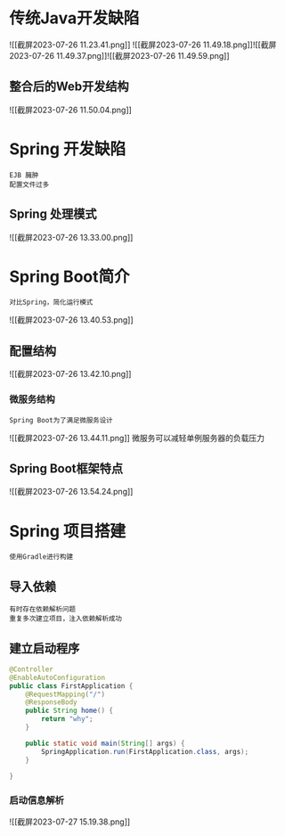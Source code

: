 # 传统Java开发缺陷

![[截屏2023-07-26 11.23.41.png]]
	![[截屏2023-07-26 11.49.18.png]]![[截屏2023-07-26 11.49.37.png]]![[截屏2023-07-26 11.49.59.png]]
## 整合后的Web开发结构

![[截屏2023-07-26 11.50.04.png]]

# Spring 开发缺陷
	EJB 臃肿
	配置文件过多

## Spring 处理模式

![[截屏2023-07-26 13.33.00.png]]


# Spring Boot简介

	对比Spring，简化运行模式

![[截屏2023-07-26 13.40.53.png]]
## 配置结构

![[截屏2023-07-26 13.42.10.png]]
### 微服务结构
	Spring Boot为了满足微服务设计

![[截屏2023-07-26 13.44.11.png]]
	微服务可以减轻单例服务器的负载压力

## Spring Boot框架特点

![[截屏2023-07-26 13.54.24.png]]

# Spring 项目搭建
	使用Gradle进行构建
 
## 导入依赖
	有时存在依赖解析问题
	重复多次建立项目，注入依赖解析成功

## 建立启动程序
```java
@Controller
@EnableAutoConfiguration
public class FirstApplication {
    @RequestMapping("/")
    @ResponseBody
    public String home() {
        return "why";
    }

    public static void main(String[] args) {
        SpringApplication.run(FirstApplication.class, args);
    }

}
```
### 启动信息解析
![[截屏2023-07-27 15.19.38.png]]



